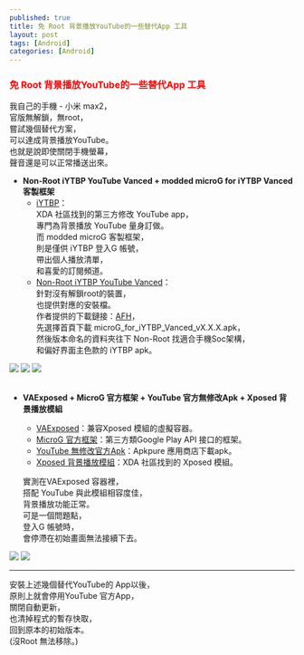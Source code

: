 ```yaml
---
published: true
title: 免 Root 背景播放YouTube的一些替代App 工具
layout: post
tags: [Android]
categories: [Android]
---
```


### <font color="red">免 Root 背景播放YouTube的一些替代App 工具</font> 

我自己的手機 - 小米 max2，   
官版無解鎖，無root，   
嘗試幾個替代方案，   
可以達成背景播放YouTube。    
也就是說即使關閉手機螢幕，   
聲音還是可以正常播送出來。   

* **Non-Root iYTBP YouTube Vanced + modded microG for iYTBP Vanced 客製框架**    
   * [iYTBP][1]：        
    XDA 社區找到的第三方修改 YouTube app，   
    專門為背景播放 YouTube 量身訂做。      
    而 modded microG 客製框架，      
    則是僅供 iYTBP 登入G 帳號，     
    帶出個人播放清單，      
    和喜愛的訂閱頻道。              
   * [Non-Root iYTBP YouTube Vanced][2]：        
    針對沒有解鎖root的裝置，      
    也提供對應的安裝檔。      
    作者提供的下載鏈接：[AFH][3]，     
    先選擇首頁下載 microG_for_iYTBP_Vanced_vX.X.X.apk，     
    然後版本命名的資料夾往下 Non-Root 找適合手機Soc架構，       
    和偏好界面主色款的 iYTBP apk。        

<div id="lightgallery" class="owl-carousel owl-theme">
<picture>
<source type="image/webp" srcset="https://res.cloudinary.com/shengshampoo/image/upload/s--I6xgvxv4--/v1517662360/Screenshot_2018-02-03-08-11-51-936_com.lara.android.youtube1-fs81_oriznu.webp">
<img class="responsively-lazy responsively-lazy-300" src="https://res.cloudinary.com/shengshampoo/image/upload/s--uXhBXvQj--/v1517662360/Screenshot_2018-02-03-08-11-51-936_com.lara.android.youtube1-fs81_zpecbo.png" srcset="data:image/gif;base64,R0lGODlhAQABAIAAAP///////yH5BAEKAAEALAAAAAABAAEAAAICTAEAOw==">
</picture>
<picture>
<source type="image/webp" srcset="https://res.cloudinary.com/shengshampoo/image/upload/s--Jd6i9T7R--/v1517662360/Screenshot_2018-02-03-08-12-00-953_com.lara.android.youtube1-fs81_srr1qf.webp">
<img class="responsively-lazy responsively-lazy-300" src="https://res.cloudinary.com/shengshampoo/image/upload/s--HT6kH0HP--/v1517662360/Screenshot_2018-02-03-08-12-00-953_com.lara.android.youtube1-fs81_fmfkxa.png" srcset="data:image/gif;base64,R0lGODlhAQABAIAAAP///////yH5BAEKAAEALAAAAAABAAEAAAICTAEAOw==">
</picture>
<picture>
<source type="image/webp" srcset="https://res.cloudinary.com/shengshampoo/image/upload/s--3icKi7Zb--/v1517662360/Screenshot_2018-02-03-08-12-11-235_com.mgoogle.android.gms1-fs81_jvyb8p.webp">
<img class="responsively-lazy responsively-lazy-300" src="https://res.cloudinary.com/shengshampoo/image/upload/s--d0da8E0f--/v1517662360/Screenshot_2018-02-03-08-12-11-235_com.mgoogle.android.gms1-fs81_apd9cp.png" srcset="data:image/gif;base64,R0lGODlhAQABAIAAAP///////yH5BAEKAAEALAAAAAABAAEAAAICTAEAOw==">
</picture>
</div>
                            
                            
                    
* **VAExposed + MicroG 官方框架 + YouTube 官方無修改Apk + Xposed 背景播放模組**   
    * [VAExposed][5]：兼容Xposed 模組的虛擬容器。    
    * [MicroG 官方框架][6]：第三方類Google Play API 接口的框架。   
    * [YouTube 無修改官方Apk][7]：Apkpure 應用商店下載apk。    
    * [Xposed 背景播放模組][8]：XDA 社區找到的 Xposed 模組。   

    實測在VAExposed 容器裡，        
    搭配 YouTube 與此模組相容度佳，        
    背景播放功能正常。    
    可是一個問題點，     
    登入G 帳號時，   
    會停滯在初始畫面無法接續下去。    

<div id="lightgallery_1" class="owl-carousel owl-theme">
<picture>
<source type="image/webp" srcset="https://res.cloudinary.com/shengshampoo/image/upload/s--M8FEoahe--/v1517663649/Screenshot_2018-02-03-21-03-07-289_io.va.exposed1-fs81_jufuuf.webp">
<img class="responsively-lazy responsively-lazy-300" src="https://res.cloudinary.com/shengshampoo/image/upload/s--3wPRjQlD--/v1517663649/Screenshot_2018-02-03-21-03-07-289_io.va.exposed1-fs81_aadbzj.png" srcset="data:image/gif;base64,R0lGODlhAQABAIAAAP///////yH5BAEKAAEALAAAAAABAAEAAAICTAEAOw==">
</picture>
<picture>
<source type="image/webp" srcset="https://res.cloudinary.com/shengshampoo/image/upload/s--XrgqMdBU--/v1517663649/Screenshot_2018-02-03-07-19-07-526_com.miui.home1-fs81_edhzzf.webp">
<img class="responsively-lazy responsively-lazy-300" src="https://res.cloudinary.com/shengshampoo/image/upload/s--xUmgz91I--/v1517663649/Screenshot_2018-02-03-07-19-07-526_com.miui.home1-fs81_ea2hti.png" srcset="data:image/gif;base64,R0lGODlhAQABAIAAAP///////yH5BAEKAAEALAAAAAABAAEAAAICTAEAOw==">
</picture>
</div>

-------

安裝上述幾個替代YouTube的 App以後，   
原則上就會停用YouTube 官方App，   
關閉自動更新，   
也清掉程式的暫存快取，   
回到原本的初始版本。    
(沒Root 無法移除。)   

[1]: https://forum.xda-developers.com/android/apps-games/app-iytbp-injected-youtube-background-t3560900
[2]: https://forum.xda-developers.com/android/apps-games/app-iytbp-injected-youtube-background-t3560900/post71133073#post71133073
[3]: https://www.androidfilehost.com/?w=files&flid=170196
[5]: https://github.com/android-hacker/VAExposed/releases
[6]: https://microg.org/download.html
[7]: https://apkpure.com/youtube/com.google.android.youtube
[8]: https://forum.xda-developers.com/xposed/modules/module-youtube-background-playback-v2-0-t3656133
